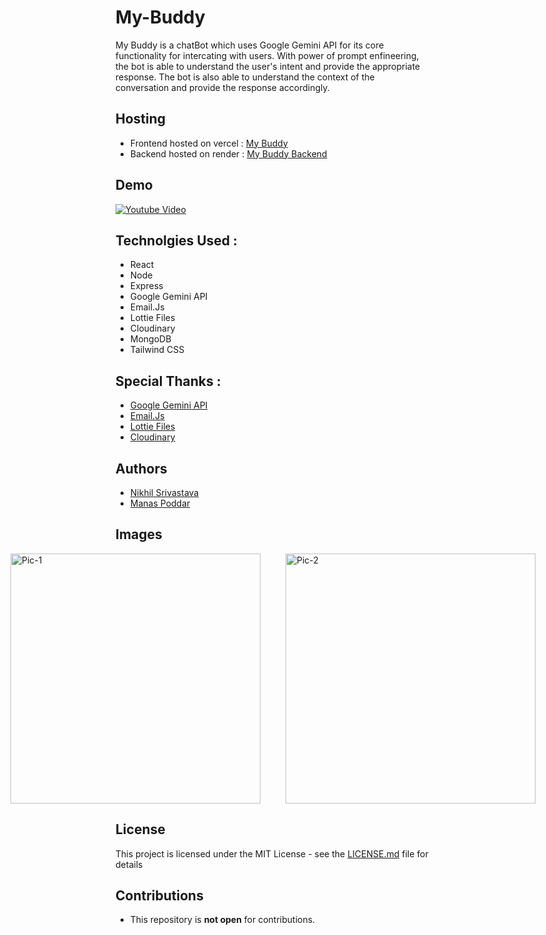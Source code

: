 # My-Buddy

My Buddy is a chatBot which uses Google Gemini API for its core functionality for intercating with users. With power of prompt enfineering, the bot is able to understand the user's intent and provide the appropriate response. The bot is also able to understand the context of the conversation and provide the response accordingly.

## Hosting 

- Frontend hosted on vercel : [My Buddy](https://my-buddy-ten.vercel.app/)
- Backend hosted on render : [My Buddy Backend](https://my-buddy.onrender.com)

## Demo  

[![Youtube Video](https://img.youtube.com/vi/zZEh9CoZUlw/0.jpg)](https://www.youtube.com/watch?v=zZEh9CoZUlw)


## Technolgies Used :

- React
- Node
- Express
- Google Gemini API
- Email.Js
- Lottie Files
- Cloudinary
- MongoDB
- Tailwind CSS

## Special Thanks :

- [Google Gemini API](https://cloud.google.com/gemini)
- [Email.Js](https://www.emailjs.com/)
- [Lottie Files](https://lottiefiles.com/)
- [Cloudinary](https://cloudinary.com/)

## Authors 

- [Nikhil Srivastava](https://github.com/nikhilsrv)
- [Manas Poddar](https;//github.com/scienmanas)

## Images

<div style="display:flex; justify-content:center;">
    <img src="https://github.com/scienmanas/My-Buddy/assets/99756067/7c566793-0ac2-4370-8a64-36220dea22ab" alt="Pic-1" width="400" style="margin-right: 20px;"/>
    <img src="https://github.com/scienmanas/My-Buddy/assets/99756067/8406a66c-9424-4997-8365-dc40f8716583" alt="Pic-2" width="400" style="margin-left: 20px;"/>
</div>


## License

This project is licensed under the MIT License - see the [LICENSE.md](LICENSE.md) file for details


## Contributions 

- This repository is **not open** for contributions.
